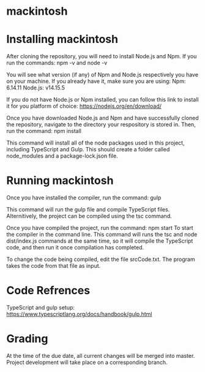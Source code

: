 # mackintosh

# Installing mackintosh
After cloning the repository, you will need to install Node.js and Npm. If you run the commands:
npm -v and node -v

You will see what version (if any) of Npm and Node.js respectively you have on your machine. If you already have it, make sure you are using:
Npm: 6.14.11
Node.js: v14.15.5

If you do not have Node.js or Npm installed, you can follow this link to install it for you platform of choice: https://nodejs.org/en/download/

Once you have downloaded Node.js and Npm and have successfully cloned the repository, navigate to the directory your respository is stored in. Then, run the command:
npm install

This command will install all of the node packages used in this project, including TypeScript and Gulp. This should create a folder called node_modules and a package-lock.json file.

# Running mackintosh
Once you have installed the compiler, run the command:
gulp

This command will run the gulp file and compile TypeScript files. Alternitively, the project can be compiled using the tsc command.

Once you have compiled the project, run the command:
npm start
To start the compiler in the command line. This command will runs the tsc and node dist/index.js commands at the same time, so it will compile the TypeScript code, and then run it once compilation has completed.

To change the code being compiled, edit the file srcCode.txt. The program takes the code from that file as input.

# Code Refrences

TypeScript and gulp setup: https://www.typescriptlang.org/docs/handbook/gulp.html

# Grading

At the time of the due date, all current changes will be merged into master. Project development will take place on a corresponding branch.
